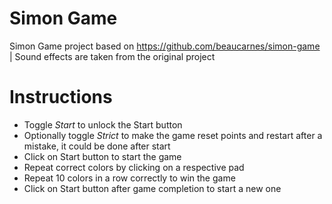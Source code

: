 # Simon Game

Simon Game project based on https://github.com/beaucarnes/simon-game | Sound effects are taken from the original project

# Instructions

-   Toggle _Start_ to unlock the Start button
-   Optionally toggle _Strict_ to make the game reset points and restart after a mistake, it could be done after start
-   Click on Start button to start the game
-   Repeat correct colors by clicking on a respective pad
-   Repeat 10 colors in a row correctly to win the game
-   Click on Start button after game completion to start a new one

